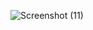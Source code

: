 ![Screenshot (11)](https://user-images.githubusercontent.com/86103554/150545966-3cdf50df-2584-419b-a78e-357776de7b3f.png)
